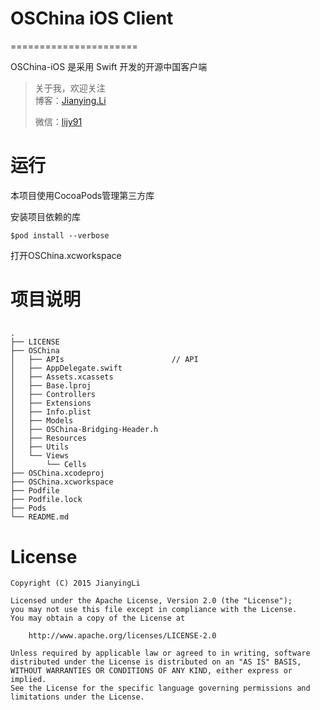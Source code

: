 # OSChina iOS Client
======================

OSChina-iOS 是采用 Swift 开发的开源中国客户端

> 关于我，欢迎关注  
> 博客：[Jianying.Li](http://jianying.li)
> 
> 微信：[lijy91]()

# 运行
本项目使用CocoaPods管理第三方库
 
安装项目依赖的库 
```
$pod install --verbose
```

打开OSChina.xcworkspace

# 项目说明
## 
```
.
├── LICENSE
├── OSChina
│   ├── APIs						// API
│   ├── AppDelegate.swift
│   ├── Assets.xcassets
│   ├── Base.lproj
│   ├── Controllers
│   ├── Extensions
│   ├── Info.plist
│   ├── Models
│   ├── OSChina-Bridging-Header.h
│   ├── Resources
│   ├── Utils
│   └── Views
│       └── Cells
├── OSChina.xcodeproj
├── OSChina.xcworkspace
├── Podfile
├── Podfile.lock
├── Pods
└── README.md
```


# License

    Copyright (C) 2015 JianyingLi

    Licensed under the Apache License, Version 2.0 (the "License");
    you may not use this file except in compliance with the License.
    You may obtain a copy of the License at

        http://www.apache.org/licenses/LICENSE-2.0

    Unless required by applicable law or agreed to in writing, software
    distributed under the License is distributed on an "AS IS" BASIS,
    WITHOUT WARRANTIES OR CONDITIONS OF ANY KIND, either express or implied.
    See the License for the specific language governing permissions and
    limitations under the License.
